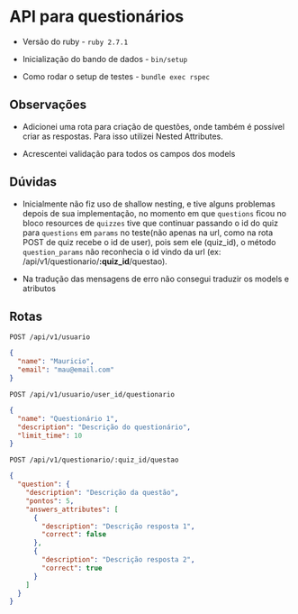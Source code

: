 # API para questionários

- Versão do ruby -
  `ruby 2.7.1`

- Inicialização do bando de dados -
  `bin/setup`

- Como rodar o setup de testes -
  `bundle exec rspec`

## Observações

- Adicionei uma rota para criação de questões, onde também é possível criar as
  respostas. Para isso utilizei Nested Attributes.

- Acrescentei validação para todos os campos dos models

## Dúvidas

- Inicialmente não fiz uso de shallow nesting, e tive alguns problemas depois
  de sua implementação, no momento em que `questions` ficou no bloco resources
  de `quizzes` tive que continuar passando o id do quiz para `questions` em `params`
  no teste(não apenas na url, como na rota POST de quiz recebe o id de user),
  pois sem ele (quiz_id), o método `question_params` não reconhecia o id vindo
  da url (ex: /api/v1/questionario/**:quiz_id**/questao).

- Na tradução das mensagens de erro não consegui traduzir os models e atributos

## Rotas

`POST /api/v1/usuario`

```json
{
  "name": "Mauricio",
  "email": "mau@email.com"
}
```

`POST /api/v1/usuario/user_id/questionario`

```json
{
  "name": "Questionário 1",
  "description": "Descrição do questionário",
  "limit_time": 10
}
```

`POST /api/v1/questionario/:quiz_id/questao`

```json
{
  "question": {
    "description": "Descrição da questão",
    "pontos": 5,
    "answers_attributes": [
      {
        "description": "Descrição resposta 1",
        "correct": false
      },
      {
        "description": "Descrição resposta 2",
        "correct": true
      }
    ]
  }
}
```
